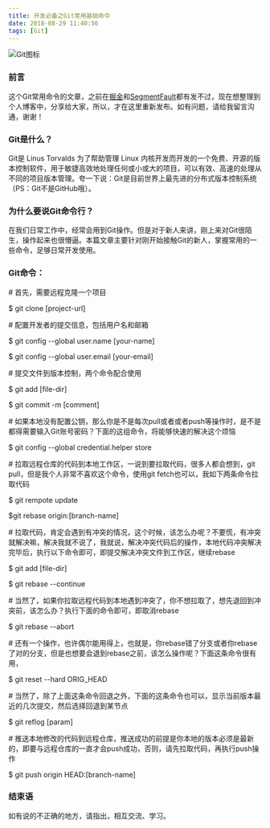 ```yaml
---
title: 开发必备之Git常用基础命令
date: 2018-08-29 11:40:56
tags: [Git]
---
```


![Git图标][page_img_url]

### 前言

这个Git常用命令的文章，之前在[掘金][juejin_git_url]和[SegmentFault][sf_git_url]都有发不过，现在想整理到个人博客中，分享给大家，所以，才在这里重新发布。如有问题，请给我留言沟通，谢谢！

### Git是什么？

Git是 Linus Torvalds 为了帮助管理 Linux 内核开发而开发的一个免费、开源的版本控制软件，用于敏捷高效地处理任何或小或大的项目，可以有效、高速的处理从不同的项目版本管理。夸一下说：Git是目前世界上最先进的分布式版本控制系统（PS：Git不是GitHub哦）。

<!-- more -->

### 为什么要说Git命令行？

在我们日常工作中，经常会用到Git操作。但是对于新人来讲，刚上来对Git很陌生，操作起来也很懵逼。本篇文章主要针对刚开始接触Git的新人，掌握常用的一些命令，足够日常开发使用。

### Git命令：

\# 首先，需要远程克隆一个项目

$ git clone [project-url]

\# 配置开发者的提交信息，包括用户名和邮箱

$ git config --global user.name [your-name]

$ git config --global user.email [your-email]

\# 提交文件到版本控制，两个命令配合使用

$ git add [file-dir]

$ git commit -m [comment]

\# 如果本地没有配置公钥，那么你是不是每次pull或者或者push等操作时，是不是都得需要输入Git账号密码？下面的这组命令，将能够快速的解决这个烦恼

$ git config --global credential.helper store

\# 拉取远程仓库的代码到本地工作区，一说到要拉取代码，很多人都会想到，git pull，但是我个人非常不喜欢这个命令，使用git fetch也可以，我如下两条命令拉取代码

$ git rempote update

$git rebase origin:[branch-name]

\# 拉取代码，肯定会遇到有冲突的情况，这个时候，该怎么办呢？不要慌，有冲突就解决嘛，解决我就不说了，我就说，解决冲突代码后的操作，本地代码冲突解决完毕后，执行以下命令即可，即提交解决冲突文件到工作区，继续rebase

$ git add [file-dir] 

$ git rebase --continue

\# 当然了，如果你拉取远程代码到本地遇到冲突了，你不想拉取了，想先退回到冲突前，该怎么办？执行下面的命令即可，即取消rebase

$ git rebase --abort

\# 还有一个操作，也许偶尔能用得上，也就是，你rebase错了分支或者你rebase了对的分支，但是也想要会退到rebase之前，该怎么操作呢？下面这条命令很有用，

$ git reset --hard ORIG_HEAD

\# 当然了，除了上面这条命令回退之外，下面的这条命令也可以，显示当前版本最近的几次提交，然后选择回退到某节点

$ git reflog [param]

\# 推送本地修改的代码到远程仓库，推送成功的前提是你本地的版本必须是最新的，即要与远程仓库的一直才会push成功，否则，请先拉取代码，再执行push操作

$ git push origin HEAD:[branch-name]

### 结束语

如有说的不正确的地方，请指出，相互交流、学习。

[page_img_url]: https://images.pexels.com/photos/1181253/pexels-photo-1181253.jpeg
[juejin_git_url]: https://juejin.im/post/5b136e31e51d4506a81b4952
[sf_git_url]: https://segmentfault.com/a/1190000015150907